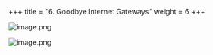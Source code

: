 +++
title = "6. Goodbye Internet Gateways"
weight = 6
+++


![image.png](/images/008-viii-clean-it-up/38-926196-image.png)


![image.png](/images/008-viii-clean-it-up/38-263920-image.png)



